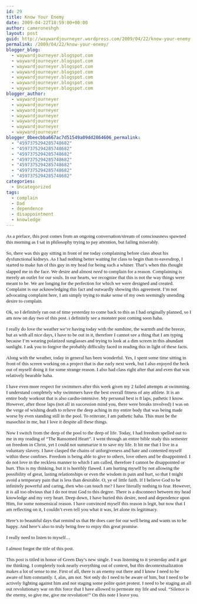 ```yaml
---
id: 29
title: Know Your Enemy
date: 2009-04-22T18:59:00+00:00
author: cameroneshgh
layout: post
guid: http://waywardjourneyer.wordpress.com/2009/04/22/know-your-enemy
permalink: /2009/04/22/know-your-enemy/
blogger_blog:
  - waywardjourneyer.blogspot.com
  - waywardjourneyer.blogspot.com
  - waywardjourneyer.blogspot.com
  - waywardjourneyer.blogspot.com
  - waywardjourneyer.blogspot.com
  - waywardjourneyer.blogspot.com
  - waywardjourneyer.blogspot.com
blogger_author:
  - waywardjourneyer
  - waywardjourneyer
  - waywardjourneyer
  - waywardjourneyer
  - waywardjourneyer
  - waywardjourneyer
  - waywardjourneyer
blogger_0beecbba667ac7d51549a09dd2864606_permalink:
  - "4597375294285748682"
  - "4597375294285748682"
  - "4597375294285748682"
  - "4597375294285748682"
  - "4597375294285748682"
  - "4597375294285748682"
  - "4597375294285748682"
categories:
  - Uncategorized
tags:
  - complain
  - Dad
  - dependence
  - disappointment
  - knowledge
---
```

<span style="font-family:trebuchet ms;font-size:small;">As a preface, this post comes from an ongoing conversation/stream of consciousness spawned this morning as I sat in philosophy trying to pay attention, but failing miserably.</span>

<span style="font-family:trebuchet ms;font-size:small;">So, there was this guy sitting in front of me today complaining before class about his dysfunctional kidneys. As I had nothing better waiting for class to begin than to eavesdrop, I started to make fun of this guy in my head for being such a whiner. That&#8217;s when this thought slapped me in the face. We desire and almost </span><span style="font-family:trebuchet ms;font-size:small;font-style:italic;">need</span> <span style="font-family:trebuchet ms;font-size:small;">to complain for a reason. Complaining is merely an outlet for our souls. In our hearts, we recognize that this is not the way things were meant to be. We are longing for the perfection for which we were designed and created. Complaint is our acknowledging this fact and outwardly showing this agreement. I&#8217;m not advocating complaint here, I am simply trying to make sense of my own seemingly unending desire to complain.</span>
  
<span style="font-family:trebuchet ms;font-size:small;">Ok, so I definitely ran out of time yesterday to come back to this as I had originally planned, so I am now on day two of this post. i definitely see a monster post coming soon haha.</span>
  
<span style="font-family:trebuchet ms;font-size:small;">I really do love the weather we&#8217;re having today with the sunshine, the warmth and the breeze, but as with all nice days, I have to be out in it, therefore I cannot see a thing that I am typing because I&#8217;m wearing polarized sunglasses and trying to look at a dim screen in this abundant sunlight. I ask you to forgive the probably difficulty faced in reading this in light of these facts.</span>
  
<span style="font-family:trebuchet ms;font-size:small;">Along with the weather, today in general has been wonderful. Yes, I spent some time sitting in front of this screen working on a project that is due early next week, but I also enjoyed the heck out of myself doing it for some strange reason. I also had class right after that and even that was relatively bearable haha.</span>
  
<span style="font-family:trebuchet ms;font-size:small;">I have even more respect for swimmers after this week given my 2 failed attempts at swimming. I understand completely why swimmers have the best overall fitness of any athlete. It is an entire body workout that is also cardio-intensive. My personal best is 8 laps, pathetic I know. However, after those laps (not all in succession mind you, there were breaks involved) I was on the verge of wishing death to relieve the deep aching in my entire body that was being made worse by even standing still in the pool. To reiterate, I am pathetic haha. This must be the masochist in me, but I love it despite all these things.</span>
  
<span style="font-family:trebuchet ms;font-size:small;">Now I switch from the deep of the pool to the deep of life. Today, I had freedom spelled out to me in my reading of &#8220;The Ransomed Heart&#8221;. I went through an entire bible study this semester on freedom in Christ, yet I could not summarize it to save my life. It hit me that I live in a voluntary slavery. I have clasped the chains of unforgiveness and hate and contented myself within these confines. Freedom is being able to give to others, love others and be disappointed. I do not love in the reckless manner to which I am called, therefore I cannot be disappointed or hurt. This is my thinking, but it is horribly flawed. I am hurting myself by not allowing the possibility of great, lasting relationships or even the wisdom in pain and hurt, so that I might avoid a temporary pain that is less than desirable. O, ye of little faith. If I believe God to be infinitely powerful and caring, then who can touch me? I have literally nothing to fear. However, it is all too obvious that I do not trust God to this degree. There is a disconnect between my head knowledge and my very heart. Deep down, I have buried this desire, need and dependence upon Him, for some nonsensical reason. I have convinced myself this reason is legit, but now that I am reflecting on it, I couldn&#8217;t even tell you what it was, let alone its legitimacy.</span>
  
<span style="font-family:trebuchet ms;font-size:small;">Here&#8217;s to beautiful days that remind us that He does care for our well being and wants us to be happy. And here&#8217;s also to truly being free to enjoy this great promise.</span>

<span style="font-family:trebuchet ms;font-size:small;">I really need to listen to myself&#8230;</span>

<span style="font-family:trebuchet ms;font-size:small;">I almost forgot the title of this post.</span>
  
<span style="font-family:trebuchet ms;font-size:small;">This post is titled in honor of Green Day&#8217;s new single. I was listening to it yesterday and it got me thinking. I completely took nearly everything out of context, but this decontextualization makes a lot of sense to me. First of all, there is an enemy out there and I know I need to be aware of him constantly. I, alas, am not. Not only do I need to be aware of him, but I need to be actively fighting against him and not staging some polite quiet protest. I need to be staging an all out revolutionary war on this force that I have allowed to permeate my life and soul. &#8220;Silence is the enemy, so give me, give me revolution!&#8221; On this note I leave you.</span>